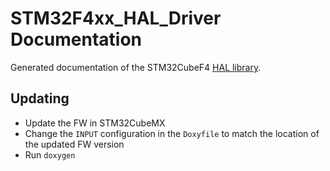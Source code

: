 # STM32F4xx_HAL_Driver Documentation

Generated documentation of the STM32CubeF4 [HAL library](https://www.st.com/content/st_com/en/products/embedded-software/mcus-embedded-software/stm32-embedded-software/stm32cube-mcu-packages/stm32cubef4.html).

## Updating

* Update the FW in STM32CubeMX
* Change the `INPUT` configuration in the `Doxyfile` to match the location of the updated FW version
* Run `doxygen`
